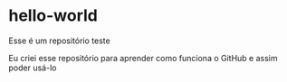 # hello-world
Esse é um repositório teste

Eu criei esse repositório para aprender como funciona o GitHub e assim poder usá-lo
